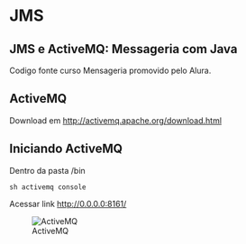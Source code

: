 # JMS

## JMS e ActiveMQ: Messageria com Java

Codigo fonte curso Mensageria promovido pelo Alura.

## ActiveMQ

Download em <a href="http://activemq.apache.org/download.html">http://activemq.apache.org/download.html</a>

## Iniciando ActiveMQ

Dentro da pasta /bin

```
sh activemq console
```

Acessar link <a href="http://0.0.0.0:8161/">http://0.0.0.0:8161/</a>

<figure>
  <img src="https://s3.amazonaws.com/caelum-online-public/jms/img/01/activemq-admin-console.png" alt="ActiveMQ">	
  <figcaption>ActiveMQ</figcaption>
</figure>

